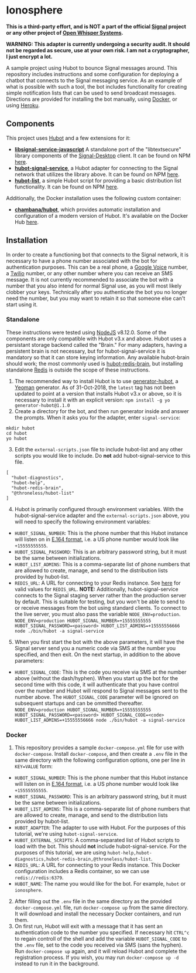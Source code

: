 # Ionosphere
**This is a third-party effort, and is NOT a part of the official [Signal](https://signal.org) project or any other project of [Open Whisper Systems](https://whispersystems.org).**

**WARNING: This adapter is currently undergoing a security audit. It should not be regarded as secure, use at your own risk. I am not a cryptographer, I just encrypt a lot.**

A sample project using Hubot to bounce Signal messages around. This repository includes instructions and some configuration for deploying a chatbot that connects to the Signal messaging service. As an example of what is possible with such a tool, the bot includes functionality for creating simple notification lists that can be used to send broadcast messages. Directions are provided for installing the bot manually, using [Docker](https://docker.com), or using [Heroku](https://heroku.com).

## Components
This project uses [Hubot](https://hubot.github.com) and a few extensions for it:
* **[libsignal-service-javascript](https://github.com/throneless-tech/libsignal-service-javascript)** A standalone port of the "libtextsecure" library components of the [Signal-Desktop](https://github.com/WhisperSystems/Signal-Desktop) client. It can be found on NPM [here](https://npmjs.com/package/@throneless/libsignal-service).
* **[hubot-signal-service](https://github.com/throneless-tech/hubot-signal)**, a Hubot adapter for connecting to the Signal network that utilizes the library above. It can be found on NPM [here](https://www.npmjs.com/package/hubot-signal-service).
* **[hubot-list](https://github.com/throneless-tech/hubot-list)**, a simple Hubot script for providing a basic distribution list functionality. It can be found on NPM [here](https://npmjs.com/package/@throneless/hubot-list).

Additionally, the Docker installation uses the following custom container:
* **[chambana/hubot](https://github.com/chambana-net/docker-hubot)**, which provides automatic installation and configuration of a modern version of Hubot. It's available on the Docker Hub [here](https://hub.docker.com/r/chambana/hubot/).

## Installation
In order to create a functioning bot that connects to the Signal network, it is necessary to have a phone number associated with the bot for authentication purposes. This can be a real phone, a [Google Voice](https://voice.google.com) number, a [Twilio](https://twilio.com) number, or any other number where you can receive an SMS message. It is not currently recommended to associate the bot with a number that you also intend for normal Signal use, as you will most likely clobber your keys. Technically after you authenticate the bot you no longer need the number, but you may want to retain it so that someone else can't start using it.
### Standalone
These instructions were tested using [NodeJS](https://nodejs.org) v8.12.0. Some of the components are only compatible with Hubot v3.x and above. Hubot uses a persistant storage backend called the "Brain." For many adapters, having a persistent brain is not necessary, but for hubot-signal-service it is mandatory so that it can store keying information. Any available hubot-brain should work; the most commonly used is [hubot-redis-brain](https://www.npmjs.com/package/hubot-redis-brain), but installing standalone [Redis](https://redis.io) is outside the scope of these instructions.
1. The recommended way to install Hubot is to use [generator-hubot](https://www.npmjs.com/package/generator-hubot), a [Yeoman](https://yeoman.io) generator. As of 31-Oct-2018, the `latest` tag has not been updated to point at a version that installs Hubot v3.x or above, so it is necessary to install it with an explicit version:
`npm install -g yo generator-hubot@1.1.0`
2. Create a directory for the bot, and then run generator inside and answer the prompts. When it asks you for the adapter, enter `signal-service`:
```
mkdir hubot
cd hubot
yo hubot
```
3. Edit the `external-scripts.json` file to include hubot-list and any other scripts you would like to include. Do **not** add hubot-signal-service to this file.
```
[
  "hubot-diagnostics",
  "hubot-help",
  "hubot-redis-brain",
  "@throneless/hubot-list"
]
```
4. Hubot is primarily configured through environment variables. With the hubot-signal-service adapter and the `external-scripts.json` above, you will need to specify the following environment variables:
* `HUBOT_SIGNAL_NUMBER`: This is the phone number that this Hubot instance will listen on in [E.164 format](https://en.wikipedia.org/wiki/E.164), i.e. a US phone number would look like `+15555555555`.
* `HUBOT_SIGNAL_PASSWORD`: This is an arbitrary password string, but it must be the same between initializations.
* `HUBOT_LIST_ADMINS`: This is a comma-separate list of phone numbers that are allowed to create, manage, and send to the distribution lists provided by hubot-list.
* `REDIS_URL`: A URL for connecting to your Redis instance. See [here](https://www.npmjs.com/package/hubot-redis-brain) for valid values for `REDIS_URL`.
**NOTE:** Additionally, hubot-signal-service connects to the Signal staging server rather than the production server by default. This is suitable for testing, but you won't be able to send to or receive messages from the bot using standard clients. To connect to the live server, you must also pass the variable `NODE_ENV=production`.
`NODE_ENV=production HUBOT_SIGNAL_NUMBER=+15555555555 HUBOT_SIGNAL_PASSWORD=<password> HUBOT_LIST_ADMINS=+15555556666 node ./bin/hubot -a signal-service`
5. When you first start the bot with the above parameters, it will have the Signal server send you a numeric code via SMS at the number you specified, and then exit. On the next startup, in addition to the above parameters:
* `HUBOT_SIGNAL_CODE`: This is the code you receive via SMS at the number above (without the dash/hyphen). When you start up the bot for the second time with this code, it will authenticate that you have control over the number and Hubot will respond to Signal messages sent to the number above. The `HUBOT_SIGNAL_CODE` parameter will be ignored on subsequent startups and can be ommitted thereafter.
`NODE_ENV=production HUBOT_SIGNAL_NUMBER=+15555555555 HUBOT_SIGNAL_PASSWORD=<password> HUBOT_SIGNAL_CODE=<code> HUBOT_LIST_ADMINS=+15555556666 node ./bin/hubot -a signal-service`
### Docker
1. This repository provides a sample `docker-compose.yml` file for use with `docker-compose`. Install `docker-compose`, and then create a `.env` file in the same directory with the following configuration options, one per line in `KEY=VALUE` form:
* `HUBOT_SIGNAL_NUMBER`: This is the phone number that this Hubot instance will listen on in [E.164 format](https://en.wikipedia.org/wiki/E.164), i.e. a US phone number would look like `+15555555555`.
* `HUBOT_SIGNAL_PASSWORD`: This is an arbitrary password string, but it must be the same between initializations.
* `HUBOT_LIST_ADMINS`: This is a comma-separate list of phone numbers that are allowed to create, manage, and send to the distribution lists provided by hubot-list.
* `HUBOT_ADAPTER`: The adapter to use with Hubot. For the purposes of this tutorial, we're using `hubot-signal-service`.
* `HUBOT_EXTERNAL_SCRIPTS`: A comma-separated list of Hubot scripts to load with the bot. This should **not** include hubot-signal-service. For the purposes of this tutorial, we are using `hubot-help,hubot-diagnostics,hubot-redis-brain,@throneless/hubot-list`.
* `REDIS_URL`: A URL for connecting to your Redis instance. This Docker configuration includes a Redis container, so we can use `redis://redis:6379`.
* `HUBOT_NAME`: The name you would like for the bot. For example, `hubot` or `ionosphere`.
2. After filling out the `.env` file in the same directory as the provided `docker-compose.yml` file, run `docker-compose up` from the same directory. It will download and install the necessary Docker containers, and run them.
3. On first run, Hubot will exit with a message that it has sent an authentication code to the number you specified. If necessary hit `CTRL^c` to regain controll of the shell and add the variable `HUBOT_SIGNAL_CODE` to the `.env` file, set to the code you received via SMS (sans the hyphen). Run `docker-compose up` again, and it will reload Hubot and complete the registration process. If you wish, you may run `docker-compose up -d` instead to run it in the background.
